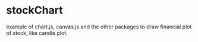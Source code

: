 # stockChart

example of chart.js, canvas.js and the other packages to draw financial plot of stock, like candle plot.
